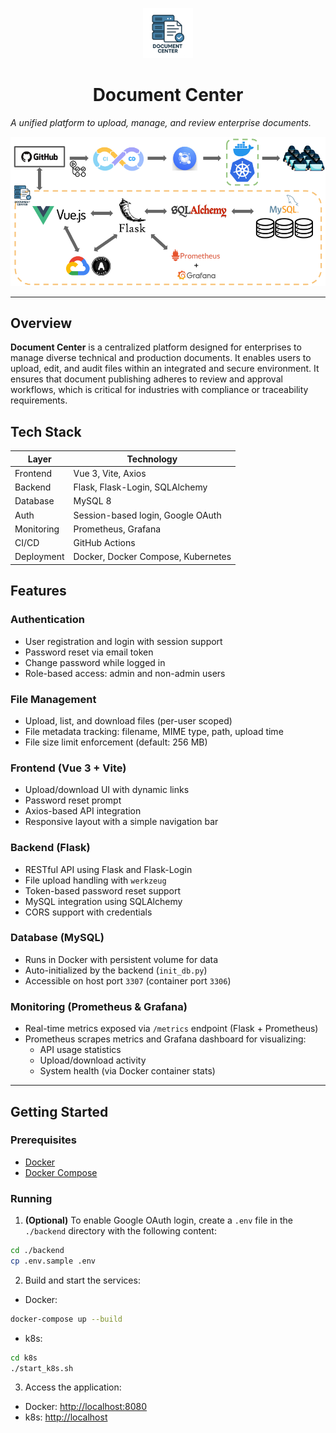 <!-- # Document Center -->
<p align="center">
  <img src="./assets/icon.png" width="80" alt="Document Center Icon">
</p>

<h1 align="center">Document Center</h1>

*A unified platform to upload, manage, and review enterprise documents.*

![image](./assets/arch.png)

---

## Overview

**Document Center** is a centralized platform designed for enterprises to manage diverse technical and production documents. It enables users to upload, edit, and audit files within an integrated and secure environment. It ensures that document publishing adheres to review and approval workflows, which is critical for industries with compliance or traceability requirements.

## Tech Stack

| Layer        | Technology                          |
|-------------|--------------------------------------|
| Frontend     | Vue 3, Vite, Axios                   |
| Backend      | Flask, Flask-Login, SQLAlchemy       |
| Database     | MySQL 8                              |
| Auth         | Session-based login, Google OAuth    |
| Monitoring   | Prometheus, Grafana                  |
| CI/CD        | GitHub Actions                       |
| Deployment   | Docker, Docker Compose, Kubernetes   |

## Features

### Authentication

- User registration and login with session support
- Password reset via email token
- Change password while logged in
- Role-based access: admin and non-admin users

### File Management

- Upload, list, and download files (per-user scoped)
- File metadata tracking: filename, MIME type, path, upload time
- File size limit enforcement (default: 256 MB)

### Frontend (Vue 3 + Vite)

- Upload/download UI with dynamic links
- Password reset prompt
- Axios-based API integration
- Responsive layout with a simple navigation bar

### Backend (Flask)

- RESTful API using Flask and Flask-Login
- File upload handling with `werkzeug`
- Token-based password reset support
- MySQL integration using SQLAlchemy
- CORS support with credentials

### Database (MySQL)

- Runs in Docker with persistent volume for data
- Auto-initialized by the backend (`init_db.py`)
- Accessible on host port `3307` (container port `3306`)

### Monitoring (Prometheus & Grafana)

- Real-time metrics exposed via `/metrics` endpoint (Flask + Prometheus)
- Prometheus scrapes metrics and Grafana dashboard for visualizing:
  - API usage statistics
  - Upload/download activity
  - System health (via Docker container stats)

---

## Getting Started

### Prerequisites

- [Docker](https://www.docker.com/)
- [Docker Compose](https://docs.docker.com/compose/)

### Running

1. **(Optional)** To enable Google OAuth login, create a `.env` file in the `./backend` directory with the following content:

```bash
cd ./backend
cp .env.sample .env
```

2. Build and start the services:

- Docker:
```bash
docker-compose up --build
```

- k8s:
```bash
cd k8s
./start_k8s.sh
```

3. Access the application:
  - Docker: [http://localhost:8080](http://localhost:8080)
  - k8s: [http://localhost](http://localhost)
